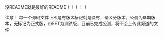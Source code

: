 没README就是最好的README！！！！！

注意！
每一个源码文件上不是有版本标记就是没有，请区分版本，公测为早期版本，无标记为正式版，带BET为测试版，目前已完成公测，将不会上传此频道的文件
